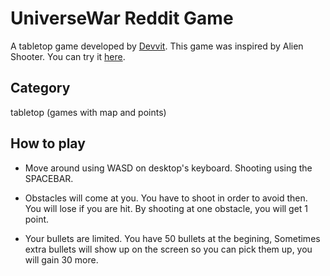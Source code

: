 # UniverseWar Reddit Game

A tabletop game developed by [Devvit]. This game was inspired by Alien Shooter.
You can try it [here].

## Category
tabletop (games with map and points)

## How to play

- Move around using WASD on desktop's keyboard. Shooting using the SPACEBAR.
- Obstacles will come at you. You have to shoot in order to avoid then. You will lose if you are hit. By shooting at one obstacle, you will get 1 point.
- Your bullets are limited. You have 50 bullets at the begining, Sometimes extra bullets will show up on the screen so you can pick them up, you will gain 30 more.


   [Devvit]: <https://developers.reddit.com/docs/quickstart>
   [here]: <https://www.reddit.com/r/UniverseWar/?playtest=universewar>